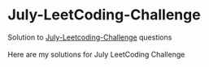 # July-LeetCoding-Challenge

Solution to  <a href="https://leetcode.com/explore/challenge/card/july-leetcoding-challenge/">July-Leetcoding-Challenge</a> questions<br><br>
Here are my solutions for July LeetCoding Challenge<br><br>
